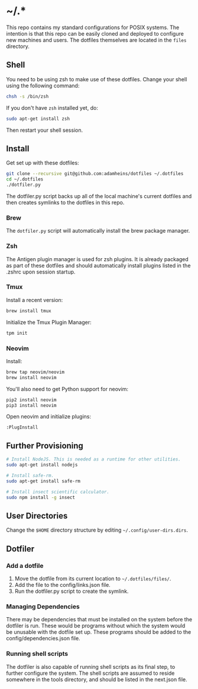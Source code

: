 # ~/.\*
This repo contains my standard configurations for POSIX systems. The intention
is that this repo can be easily cloned and deployed to configure new machines
and users. The dotfiles themselves are located in the `files` directory.

## Shell
You need to be using zsh to make use of these dotfiles. Change your shell using
the following command:

```sh
chsh -s /bin/zsh
```

If you don't have `zsh` installed yet, do:

```sh
sudo apt-get install zsh
```

Then restart your shell session.

## Install
Get set up with these dotfiles:

```sh
git clone --recursive git@github.com:adamheins/dotfiles ~/.dotfiles
cd ~/.dotfiles
./dotfiler.py
```

The dotfiler.py script backs up all of the local machine's current dotfiles and
then creates symlinks to the dotfiles in this repo.

### Brew
The `dotfiler.py` script will automatically install the brew package manager.

### Zsh
The Antigen plugin manager is used for zsh plugins. It is already packaged as
part of these dotfiles and should automatically install plugins listed in the
.zshrc upon session startup.

### Tmux
Install a recent version:

```sh
brew install tmux
```

Initialize the Tmux Plugin Manager:

```sh
tpm init
```

### Neovim
Install:

```sh
brew tap neovim/neovim
brew install neovim
```

You'll also need to get Python support for neovim:

```sh
pip2 install neovim
pip3 install neovim
```

Open neovim and initialize plugins:

```
:PlugInstall
```

## Further Provisioning
```sh
# Install NodeJS. This is needed as a runtime for other utilities.
sudo apt-get install nodejs

# Install safe-rm.
sudo apt-get install safe-rm

# Install insect scientific calculator.
sudo npm install -g insect
```

## User Directories
Change the `$HOME` directory structure by editing `~/.config/user-dirs.dirs`.

## Dotfiler

### Add a dotfile
1. Move the dotfile from its current location to `~/.dotfiles/files/`.
2. Add the file to the config/links.json file.
3. Run the dotfiler.py script to create the symlink.

### Managing Dependencies
There may be dependencies that must be installed on the system before the
dotfiler is run. These would be programs without which the system would be
unusable with the dotfile set up. These programs should be added to the
config/dependencies.json file.

### Running shell scripts
The dotfiler is also capable of running shell scripts as its final step, to
further configure the system. The shell scripts are assumed to reside somewhere
in the tools directory, and should be listed in the next.json file.
